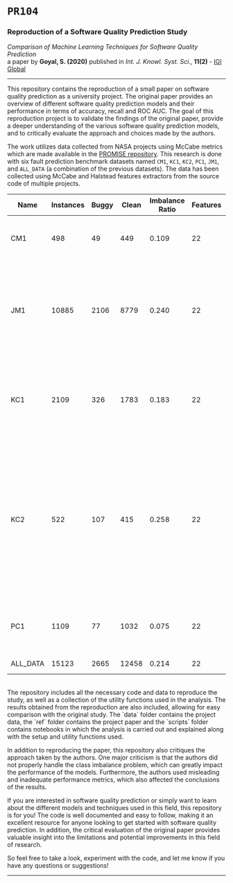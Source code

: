 # `PR104`

### Reproduction of a Software Quality Prediction Study

*Comparison of Machine Learning Techniques for Software Quality Prediction*
<br>
a paper by **Goyal, S. (2020)** published in *Int. J. Knowl. Syst. Sci.*, **11(2)** - 
[IGI Global](https://www.igi-global.com/article/comparison-of-machine-learning-techniques-for-software-quality-prediction/252885)

***

This repository contains the reproduction of a small paper on software quality prediction as a university project. The original paper provides an overview of different software quality prediction models and their performance in terms of accuracy, recall and ROC AUC. The goal of this reproduction project is to validate the findings of the original paper, provide a deeper understanding of the various software quality prediction models, and to critically evaluate the approach and choices made by the authors.

The work utilizes data collected from NASA projects using McCabe metrics which are made available in the [PROMISE repository](http://promise.site.uottawa.ca/SERepository/index.html). This research is done with six fault prediction benchmark datasets named `CM1`, `KC1`, `KC2`, `PC1`, `JM1`, and `ALL_DATA` (a combination of the previous datasets). The data has been collected using McCabe and Halstead features extractors from the source code of multiple projects.
<br>

| Name | Instances | Buggy | Clean | Imbalance Ratio | Features | Source |
| ---- | --------- | ----- | ----- | --------------- | ------- | ------ |
| CM1  | 498       | 49    | 449   | 0.109          | 22      | CM1 is a NASA spacecraft instrument written in C |
| JM1  | 10885     | 2106  | 8779  | 0.240          | 22      | JM1 is written in C and is a real-time predictive ground system. It uses simulations to generate predictions |
| KC1  | 2109      | 326   | 1783  | 0.183          | 22      | KC1 is a C++ system implementing storage management for receiving and processing ground data |
| KC2  | 522       | 107   | 415   | 0.258          | 22      | C++ functions used in a scientific data project which is separate from another part known as KC1. These share some third-party software libraries with no other software overlap |
| PC1  | 1109      | 77    | 1032  | 0.075          | 22      | Data from C functions. Flight software for earth orbiting satellite |
| ALL_DATA | 15123 | 2665  | 12458 | 0.214          | 22      | Combined Dataset |


<br>
The repository includes all the necessary code and data to reproduce the study, as well as a collection of the utility functions used in the analysis. The results obtained from the reproduction are also included, allowing for easy comparison with the original study. 
The `data` folder contains the project data, the `ref` folder contains the project paper and the `scripts` folder contains notebooks in which the analysis is carried out and explained along with the setup and utility functions used.

In addition to reproducing the paper, this repository also critiques the approach taken by the authors. One major criticism is that the authors did not properly handle the class imbalance problem, which can greatly impact the performance of the models. Furthermore, the authors used misleading and inadequate performance metrics, which also affected the conclusions of the results.

If you are interested in software quality prediction or simply want to learn about the different models and techniques used in this field, this repository is for you! The code is well documented and easy to follow, making it an excellent resource for anyone looking to get started with software quality prediction. In addition, the critical evaluation of the original paper provides valuable insight into the limitations and potential improvements in this field of research.

So feel free to take a look, experiment with the code, and let me know if you have any questions or suggestions!

***
